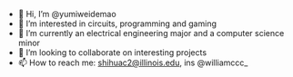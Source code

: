 - 👋 Hi, I’m @yumiweidemao
- 👀 I’m interested in circuits, programming and gaming
- 🌱 I’m currently an electrical engineering major and a computer science minor
- 💞️ I’m looking to collaborate on interesting projects
- 📫 How to reach me: shihuac2@illinois.edu, ins @williamccc_

<!---
yumiweidemao/yumiweidemao is a ✨ special ✨ repository because its `README.md` (this file) appears on your GitHub profile.
You can click the Preview link to take a look at your changes.
--->
